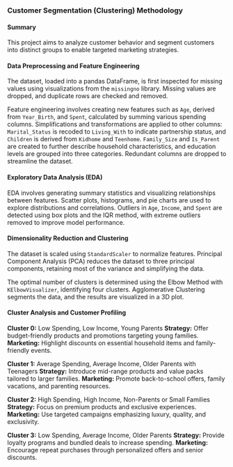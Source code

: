 ### Customer Segmentation (Clustering) Methodology

#### Summary

This project aims to analyze customer behavior and segment customers into distinct groups to enable targeted marketing strategies.

#### Data Preprocessing and Feature Engineering
The dataset, loaded into a pandas DataFrame, is first inspected for missing values using visualizations from the `missingno` library. Missing values are dropped, and duplicate rows are checked and removed.

Feature engineering involves creating new features such as `Age`, derived from `Year_Birth`, and `Spent`, calculated by summing various spending columns. Simplifications and transformations are applied to other columns: `Marital_Status` is recoded to `Living_With` to indicate partnership status, and `Children` is derived from `Kidhome` and `Teenhome`. `Family_Size` and `Is_Parent` are created to further describe household characteristics, and education levels are grouped into three categories. Redundant columns are dropped to streamline the dataset.

#### Exploratory Data Analysis (EDA)
EDA involves generating summary statistics and visualizing relationships between features. Scatter plots, histograms, and pie charts are used to explore distributions and correlations. Outliers in `Age`, `Income`, and `Spent` are detected using box plots and the IQR method, with extreme outliers removed to improve model performance.

#### Dimensionality Reduction and Clustering
The dataset is scaled using `StandardScaler` to normalize features. Principal Component Analysis (PCA) reduces the dataset to three principal components, retaining most of the variance and simplifying the data.

The optimal number of clusters is determined using the Elbow Method with `KElbowVisualizer`, identifying four clusters. Agglomerative Clustering segments the data, and the results are visualized in a 3D plot.

#### Cluster Analysis and Customer Profiling
**Cluster 0:** Low Spending, Low Income, Young Parents 
**Strategy:** Offer budget-friendly products and promotions targeting young families.
**Marketing:** Highlight discounts on essential household items and family-friendly events.

**Cluster 1:** Average Spending, Average Income, Older Parents with Teenagers
**Strategy:** Introduce mid-range products and value packs tailored to larger families.
**Marketing:** Promote back-to-school offers, family vacations, and parenting resources.

**Cluster 2:** High Spending, High Income, Non-Parents or Small Families
**Strategy:** Focus on premium products and exclusive experiences.
**Marketing:** Use targeted campaigns emphasizing luxury, quality, and exclusivity.

**Cluster 3:** Low Spending, Average Income, Older Parents
**Strategy:**  Provide loyalty programs and bundled deals to increase spending.
**Marketing:** Encourage repeat purchases through personalized offers and senior discounts.

